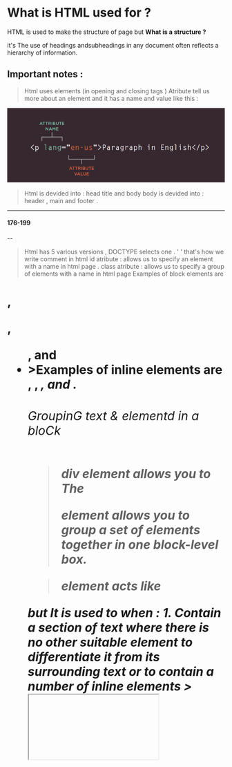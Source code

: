 # What is HTML used for ? 
HTML is used to make the structure of page but **What is a structure ?**

it's The use of headings andsubheadings in any document often reflects a hierarchy of information. 

## Important notes : 

> Html uses elements (in opening and closing tags )
>Atribute tell us more about an element and it has a name and value 
like this :

![atribute](201/atribuute.PNG)

>Html is devided into : head title and  body 
>body is devided into : header , main and footer .

----
#### 176-199
--
>Html has 5 various versions , DOCTYPE selects one .
> ' <!---->'  that's how we write comment in html
>id atribute : allows us to specify an element  with a name in html page .
>class atribute : allows us to specify a group of elements  with a name in html page 
>Examples of block elements are
<h1>, <p>, <ul>, and <li>
>Examples of inline elements are
<a>, <b>, <em>, and <img>.

###### GroupinG text & elementd in a bloCk
> div element allows you to The <div> element allows you to group a set of elements together in one block-level box.

> <span> element acts like
<div> but It is used to when : 1. Contain a section of text
where there is no other suitable element to differentiate it from
its surrounding text  or to contain a number of inline elements
> <iframe> like a little windowthat has been cut into your page .
><meta> inside the <head> element and contains information about your page.


#### 428-451
The new layout : 
![the new layout](201/layout.PNG)


what considered as new in this Read : 

>The <article> element acts as a container for any section of a page that could stand alone and potentially be syndicated
> The <aside>  element depends on whether it is inside an <article> element or not, for exampleWhen the <aside> element is used outside of an <article>
element, it acts as a container, but when it's inside  it should contain
information that is related to the article but not essential to its
overall meaning. 
>The <section> element groups related things together.



#### Older browsers :
Older browsers that do not
know the new HTML5 elements so they will be treated as inline elements , so  to avoid that you should write the line of css on left which states which new elements should be rendered ads block -level ones .



#### Process & Design(pp.452-475)
Every website is designed for the target audience.so simply understanding your audience is very essensial. here is some useful questions to ask when you're designing a web sit : 

- Who is the site For?
- Why PeoPle visit your Website?
- What your visitors are trying to achieve?
- What inFormation your visitors need ?
- hoW often People will visit your site?

> you should do a site map and a wire frame 
Design is about showing your content Visual hierarchy helps
visitors understand what you are trying to tell them.
> You can differentiate between pieces of information using size, color, and style.
> You can use grouping and similarity to help simplify
the information you present

# How js makes the web page more interactive ?

----
 Javascript is a language which used beside HTML and CSS and  makes the website more interactive by : 
 - acecess content 
 - Modify content 
 - program rules which means make the page changable for user 
 - React to events : like a button press ! 

 -----
 ## Examples : 
 - slide show 
 - Forms 
 - Filtering data 

 ----
 ## writing a script : 

 Before you wirte a script you should set a goal and lsit tasks to achive it ! 
> Define the GOAL >> Design the SCRIPT >> CODE 
>You need to learn to "think" like a computer because they solve tasks in different ways than you or I might approach them , ** doing a flowchart will help you! **


-----

## OBJECTS:
each object has its own : 
Each object can have its own:
• Properties : each one has name and vlaue .
• Events :Programmers choose which events they respond to.
• Methods: are  things people need to do with objects.


![example](201/event method prp of an obj.PNG)

## PROGRESSIVE ENHANCEMENT : 
HTML alone makes the user see the main things in the page even if the js and css did't load , while Adding the CSS rules in a separate file keeps rules regarding how the page looks away from the content itself. 
js : Keeping it separate means that the page still works if the user cannot load or run the JavaScript


## js writing 

you can write js in the html file like this : 
---html---
<script> code </script>

---
you can write js in seperate file like this : 

---html---
<script src="js/add-content.jsM"></script>

---






NOTE : this is summurized from : 
HTML & CSS Design and Build Websites book by Jon DuCkeTT
and 
JAVASCRIPT & JQUERYInteractive Front-End Web Development by JON DUCKETT